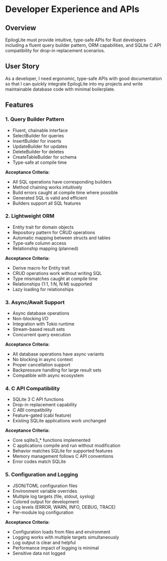 # Developer Experience and APIs

## Overview

EpilogLite must provide intuitive, type-safe APIs for Rust developers including a fluent query builder pattern, ORM capabilities, and SQLite C API compatibility for drop-in replacement scenarios.

## User Story

As a developer, I need ergonomic, type-safe APIs with good documentation so that I can quickly integrate EpilogLite into my projects and write maintainable database code with minimal boilerplate.

## Features

### 1. Query Builder Pattern

- Fluent, chainable interface
- SelectBuilder for queries
- InsertBuilder for inserts
- UpdateBuilder for updates
- DeleteBuilder for deletes
- CreateTableBuilder for schema
- Type-safe at compile time

**Acceptance Criteria:**

- All SQL operations have corresponding builders
- Method chaining works intuitively
- Build errors caught at compile time where possible
- Generated SQL is valid and efficient
- Builders support all SQL features

### 2. Lightweight ORM

- Entity trait for domain objects
- Repository pattern for CRUD operations
- Automatic mapping between structs and tables
- Type-safe column access
- Relationship mapping (planned)

**Acceptance Criteria:**

- Derive macro for Entity trait
- CRUD operations work without writing SQL
- Type mismatches caught at compile time
- Relationships (1:1, 1:N, N:M) supported
- Lazy loading for relationships

### 3. Async/Await Support

- Async database operations
- Non-blocking I/O
- Integration with Tokio runtime
- Stream-based result sets
- Concurrent query execution

**Acceptance Criteria:**

- All database operations have async variants
- No blocking in async context
- Proper cancellation support
- Backpressure handling for large result sets
- Compatible with async ecosystem

### 4. C API Compatibility

- SQLite 3 C API functions
- Drop-in replacement capability
- C ABI compatibility
- Feature-gated (cabi feature)
- Existing SQLite applications work unchanged

**Acceptance Criteria:**

- Core sqlite3_* functions implemented
- C applications compile and run without modification
- Behavior matches SQLite for supported features
- Memory management follows C API conventions
- Error codes match SQLite

### 5. Configuration and Logging

- JSON/TOML configuration files
- Environment variable overrides
- Multiple log targets (file, stdout, syslog)
- Colored output for development
- Log levels (ERROR, WARN, INFO, DEBUG, TRACE)
- Per-module log configuration

**Acceptance Criteria:**

- Configuration loads from files and environment
- Logging works with multiple targets simultaneously
- Log output is clear and helpful
- Performance impact of logging is minimal
- Sensitive data not logged
